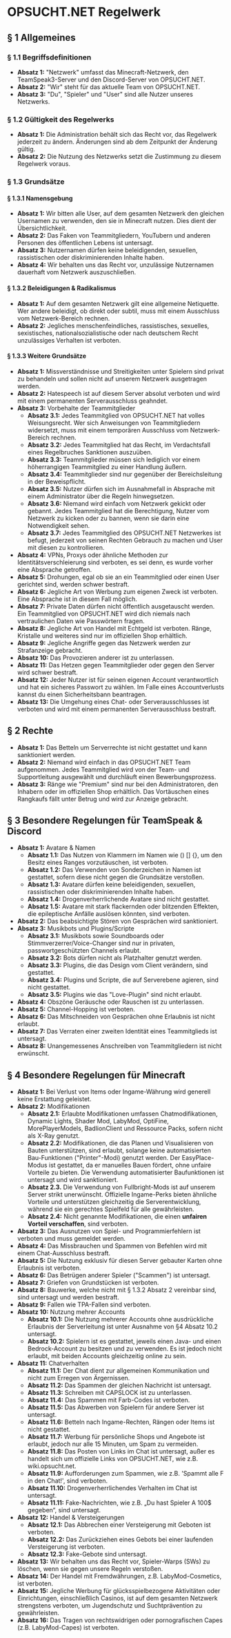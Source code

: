 
# OPSUCHT.NET Regelwerk

## § 1 Allgemeines

### § 1.1 Begriffsdefinitionen
- **Absatz 1:** "Netzwerk" umfasst das Minecraft-Netzwerk, den TeamSpeak3-Server und den Discord-Server von OPSUCHT.NET.
- **Absatz 2:** "Wir" steht für das aktuelle Team von OPSUCHT.NET.
- **Absatz 3:** "Du", "Spieler" und "User" sind alle Nutzer unseres Netzwerks.

### § 1.2 Gültigkeit des Regelwerks
- **Absatz 1:** Die Administration behält sich das Recht vor, das Regelwerk jederzeit zu ändern. Änderungen sind ab dem Zeitpunkt der Änderung gültig.
- **Absatz 2:** Die Nutzung des Netzwerks setzt die Zustimmung zu diesem Regelwerk voraus.

### § 1.3 Grundsätze

#### § 1.3.1 Namensgebung
- **Absatz 1:** Wir bitten alle User, auf dem gesamten Netzwerk den gleichen Usernamen zu verwenden, den sie in Minecraft nutzen. Dies dient der Übersichtlichkeit.
- **Absatz 2:** Das Faken von Teammitgliedern, YouTubern und anderen Personen des öffentlichen Lebens ist untersagt.
- **Absatz 3:** Nutzernamen dürfen keine beleidigenden, sexuellen, rassistischen oder diskriminierenden Inhalte haben.
- **Absatz 4:** Wir behalten uns das Recht vor, unzulässige Nutzernamen dauerhaft vom Netzwerk auszuschließen.

#### § 1.3.2 Beleidigungen & Radikalismus
- **Absatz 1:** Auf dem gesamten Netzwerk gilt eine allgemeine Netiquette. Wer andere beleidigt, ob direkt oder subtil, muss mit einem Ausschluss vom Netzwerk-Bereich rechnen.
- **Absatz 2:** Jegliches menschenfeindliches, rassistisches, sexuelles, sexistisches, nationalsozialistische oder nach deutschem Recht unzulässiges Verhalten ist verboten.

#### § 1.3.3 Weitere Grundsätze
- **Absatz 1:** Missverständnisse und Streitigkeiten unter Spielern sind privat zu behandeln und sollen nicht auf unserem Netzwerk ausgetragen werden.
- **Absatz 2:** Hatespeech ist auf diesem Server absolut verboten und wird mit einem permanenten Serverausschluss geahndet.
- **Absatz 3:** Vorbehalte der Teammitglieder
    - **Absatz 3.1:** Jedes Teammitglied von OPSUCHT.NET hat volles Weisungsrecht. Wer sich Anweisungen von Teammitgliedern widersetzt, muss mit einem temporären Ausschluss vom Netzwerk-Bereich rechnen.
    - **Absatz 3.2:** Jedes Teammitglied hat das Recht, im Verdachtsfall eines Regelbruches Sanktionen auszuüben.
    - **Absatz 3.3:** Teammitglieder müssen sich lediglich vor einem höherrangigen Teammitglied zu einer Handlung äußern.
    - **Absatz 3.4:** Teammitglieder sind nur gegenüber der Bereichsleitung in der Beweispflicht.
    - **Absatz 3.5:** Nutzer dürfen sich im Ausnahmefall in Absprache mit einem Administrator über die Regeln hinwegsetzen.
    - **Absatz 3.6:** Niemand wird einfach vom Netzwerk gekickt oder gebannt. Jedes Teammitglied hat die Berechtigung, Nutzer vom Netzwerk zu kicken oder zu bannen, wenn sie darin eine Notwendigkeit sehen.
    - **Absatz 3.7:** Jedes Teammitglied des OPSUCHT.NET Netzwerkes ist befugt, jederzeit von seinen Rechten Gebrauch zu machen und User mit diesen zu kontrollieren.
- **Absatz 4:** VPNs, Proxys oder ähnliche Methoden zur Identitätsverschleierung sind verboten, es sei denn, es wurde vorher eine Absprache getroffen.
- **Absatz 5:** Drohungen, egal ob sie an ein Teammitglied oder einen User gerichtet sind, werden schwer bestraft.
- **Absatz 6:** Jegliche Art von Werbung zum eigenen Zweck ist verboten. Eine Absprache ist in diesem Fall möglich.
- **Absatz 7:** Private Daten dürfen nicht öffentlich ausgetauscht werden. Ein Teammitglied von OPSUCHT.NET wird dich niemals nach vertraulichen Daten wie Passwörtern fragen.
- **Absatz 8:** Jegliche Art von Handel mit Echtgeld ist verboten. Ränge, Kristalle und weiteres sind nur im offiziellen Shop erhältlich.
- **Absatz 9:** Jegliche Angriffe gegen das Netzwerk werden zur Strafanzeige gebracht.
- **Absatz 10:** Das Provozieren anderer ist zu unterlassen.
- **Absatz 11:** Das Hetzen gegen Teammitglieder oder gegen den Server wird schwer bestraft.
- **Absatz 12:** Jeder Nutzer ist für seinen eigenen Account verantwortlich und hat ein sicheres Passwort zu wählen. Im Falle eines Accountverlusts kannst du einen Sicherheitsbann beantragen.
- **Absatz 13:** Die Umgehung eines Chat- oder Serverausschlusses ist verboten und wird mit einem permanenten Serverausschluss bestraft.

## § 2 Rechte

- **Absatz 1:** Das Betteln um Serverrechte ist nicht gestattet und kann sanktioniert werden.
- **Absatz 2:** Niemand wird einfach in das OPSUCHT.NET Team aufgenommen. Jedes Teammitglied wird von der Team- und Supportleitung ausgewählt und durchläuft einen Bewerbungsprozess.
- **Absatz 3:** Ränge wie "Premium" sind nur bei den Administratoren, den Inhabern oder im offiziellen Shop erhältlich. Das Vortäuschen eines Rangkaufs fällt unter Betrug und wird zur Anzeige gebracht.

## § 3 Besondere Regelungen für TeamSpeak & Discord

- **Absatz 1:** Avatare & Namen
    - **Absatz 1.1:** Das Nutzen von Klammern im Namen wie () [] {}, um den Besitz eines Ranges vorzutäuschen, ist verboten.
    - **Absatz 1.2:** Das Verwenden von Sonderzeichen in Namen ist gestattet, sofern diese nicht gegen die Grundsätze verstoßen.
    - **Absatz 1.3:** Avatare dürfen keine beleidigenden, sexuellen, rassistischen oder diskriminierenden Inhalte haben.
    - **Absatz 1.4:** Drogenverherrlichende Avatare sind nicht gestattet.
    - **Absatz 1.5:** Avatare mit stark flackernden oder blitzenden Effekten, die epileptische Anfälle auslösen könnten, sind verboten.
- **Absatz 2:** Das beabsichtigte Stören von Gesprächen wird sanktioniert.
- **Absatz 3:** Musikbots und Plugins/Scripte
    - **Absatz 3.1:** Musikbots sowie Soundboards oder Stimmverzerrer/Voice-Changer sind nur in privaten, passwortgeschützten Channels erlaubt.
    - **Absatz 3.2:** Bots dürfen nicht als Platzhalter genutzt werden.
    - **Absatz 3.3:** Plugins, die das Design vom Client verändern, sind gestattet.
    - **Absatz 3.4:** Plugins und Scripte, die auf Serverebene agieren, sind nicht gestattet.
    - **Absatz 3.5:** Plugins wie das "Love-Plugin" sind nicht erlaubt.
- **Absatz 4:** Obszöne Geräusche oder Rauschen ist zu unterlassen.
- **Absatz 5:** Channel-Hopping ist verboten.
- **Absatz 6:** Das Mitschneiden von Gesprächen ohne Erlaubnis ist nicht erlaubt.
- **Absatz 7:** Das Verraten einer zweiten Identität eines Teammitglieds ist untersagt.
- **Absatz 8:** Unangemessenes Anschreiben von Teammitgliedern ist nicht erwünscht.

## § 4 Besondere Regelungen für Minecraft

- **Absatz 1:** Bei Verlust von Items oder Ingame-Währung wird generell keine Erstattung geleistet.
- **Absatz 2:** Modifikationen
    - **Absatz 2.1:** Erlaubte Modifikationen umfassen Chatmodifikationen, Dynamic Lights, Shader Mod, LabyMod, OptiFine, MorePlayerModels, BadlionClient und Ressource Packs, sofern nicht als X-Ray genutzt.
    - **Absatz 2.2:** Modifikationen, die das Planen und Visualisieren von Bauten unterstützen, sind erlaubt, solange keine automatisierten Bau-Funktionen ("Printer"-Modi) genutzt werden. Der EasyPlace-Modus ist gestattet, da er manuelles Bauen fördert, ohne unfaire Vorteile zu bieten. Die Verwendung automatisierter Baufunktionen ist untersagt und wird sanktioniert.
    - **Absatz 2.3.** Die Verwendung von Fullbright-Mods ist auf unserem Server strikt unerwünscht. Offizielle Ingame-Perks bieten ähnliche Vorteile und unterstützen gleichzeitig die Serverentwicklung, während sie ein gerechtes Spielfeld für alle gewährleisten.
    - **Absatz 2.4:** Nicht genannte Modifikationen, die einen **unfairen Vorteil verschaffen**, sind verboten.
- **Absatz 3:** Das Ausnutzen von Spiel- und Programmierfehlern ist verboten und muss gemeldet werden.
- **Absatz 4:** Das Missbrauchen und Spammen von Befehlen wird mit einem Chat-Ausschluss bestraft.
- **Absatz 5:** Die Nutzung exklusiv für diesen Server gebauter Karten ohne Erlaubnis ist verboten.
- **Absatz 6:** Das Betrügen anderer Spieler ("Scammen") ist untersagt.
- **Absatz 7:** Griefen von Grundstücken ist verboten.
- **Absatz 8:** Bauwerke, welche nicht mit § 1.3.2 Absatz 2 vereinbar sind, sind untersagt und werden bestraft.
- **Absatz 9:** Fallen wie TPA-Fallen sind verboten.
- **Absatz 10:** Nutzung mehrer Accounts
    - **Absatz 10.1:** Die Nutzung mehrerer Accounts ohne ausdrückliche Erlaubnis der Serverleitung ist unter Ausnahme von §4 Absatz 10.2 untersagt.
    - **Absatz 10.2:** Spielern ist es gestattet, jeweils einen Java- und einen Bedrock-Account zu besitzen und zu verwenden. Es ist jedoch nicht erlaubt, mit beiden Accounts gleichzeitig online zu sein.
- **Absatz 11:** Chatverhalten
    - **Absatz 11.1:** Der Chat dient zur allgemeinen Kommunikation und nicht zum Erregen von Ärgernissen.
    - **Absatz 11.2:** Das Spammen der gleichen Nachricht ist untersagt.
    - **Absatz 11.3:** Schreiben mit CAPSLOCK ist zu unterlassen.
    - **Absatz 11.4:** Das Spammen mit Farb-Codes ist verboten.
    - **Absatz 11.5:** Das Abwerben von Spielern für andere Server ist untersagt.
    - **Absatz 11.6:** Betteln nach Ingame-Rechten, Rängen oder Items ist nicht gestattet.
    - **Absatz 11.7:** Werbung für persönliche Shops und Angebote ist erlaubt, jedoch nur alle 15 Minuten, um Spam zu vermeiden.
    - **Absatz 11.8:** Das Posten von Links im Chat ist untersagt, außer es handelt sich um offizielle Links von OPSUCHT.NET, wie z.B. wiki.opsucht.net.
    - **Absatz 11.9:** Aufforderungen zum Spammen, wie z.B. 'Spammt alle F in den Chat!', sind verboten.
    - **Absatz 11.10:** Drogenverherrlichendes Verhalten im Chat ist untersagt.
    - **Absatz 11.11:** Fake-Nachrichten, wie z.B. „Du hast Spieler A 100$ gegeben“, sind untersagt.
- **Absatz 12:** Handel & Versteigerungen
    - **Absatz 12.1:** Das Abbrechen einer Versteigerung mit Geboten ist verboten.
    - **Absatz 12.2:** Das Zurückziehen eines Gebots bei einer laufenden Versteigerung ist verboten.
    - **Absatz 12.3:** Fake-Gebote sind untersagt.
- **Absatz 13:** Wir behalten uns das Recht vor, Spieler-Warps (SWs) zu löschen, wenn sie gegen unsere Regeln verstoßen.
- **Absatz 14:** Der Handel mit Fremdwährungen, z.B. LabyMod-Cosmetics, ist verboten.
- **Absatz 15:** Jegliche Werbung für glücksspielbezogene Aktivitäten oder Einrichtungen, einschließlich Casinos, ist auf dem gesamten Netzwerk strengstens verboten, um Jugendschutz und Suchtprävention zu gewährleisten.
- **Absatz 16:** Das Tragen von rechtswidrigen oder pornografischen Capes (z.B. LabyMod-Capes) ist verboten.

